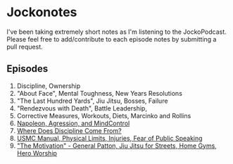 # Jockonotes

I've been taking extremely short notes as I'm listening to the JockoPodcast. Please feel free to add/contribute to each episode notes by submitting a pull request.


## Episodes

1. Discipline, Ownership
2. "About Face", Mental Toughness, New Years Resolutions
3. "The Last Hundred Yards", Jiu Jitsu, Bosses, Failure
4. "Rendezvous with Death", Battle Leadership, 
5. Corrective Measures, Workouts, Diets, Marcinko and Rollins
6. [Napoleon, Agression, and MindControl](6-Napoleon-Agression-MindControl.md)
7. [Where Does Discipline Come From?](7-Where-Does-Dicipline-Come-From.md)
8. [USMC Manual, Physical Limits, Injuries, Fear of Public Speaking](8-USMC-Manual.md)
9. ["The Motivation" - General Patton, Jiu Jitsu for Streets, Home Gyms, Hero Worship](9-The-Motivation.md)